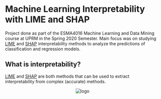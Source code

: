 # Machine Learning Interpretability with LIME and SHAP

Project done as part of the ESMA4016 Machine Learning and Data Mining course at UPRM in the Spring 2020 Semester. Main focus was on studying [LIME](https://doi.org/10.1145/2939672.2939778) and [SHAP](https://arxiv.org/pdf/1705.07874.pdf) interpretability methods to analyze the predictions of classification and regression models. 

## What is interpretability?
[LIME](https://doi.org/10.1145/2939672.2939778) and [SHAP](https://arxiv.org/pdf/1705.07874.pdf) are both methods that can be used to extract interpretability from complex (accurate) methods.

<div align="center">
<img src="https://github.com/ojimenezn/optim-clustering/blob/master/images/al-relax.png" alt="logo"></img>
</div>
